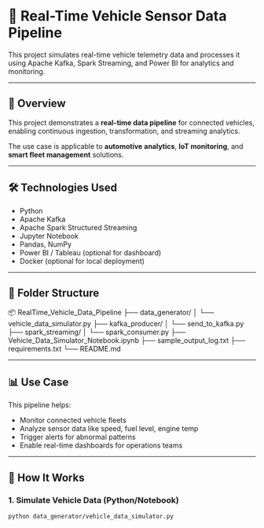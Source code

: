 # 🚗 Real-Time Vehicle Sensor Data Pipeline

This project simulates real-time vehicle telemetry data and processes it using Apache Kafka, Spark Streaming, and Power BI for analytics and monitoring.

---

## 📌 Overview

This project demonstrates a **real-time data pipeline** for connected vehicles, enabling continuous ingestion, transformation, and streaming analytics.

The use case is applicable to **automotive analytics**, **IoT monitoring**, and **smart fleet management** solutions.

---

## 🛠️ Technologies Used

- Python
- Apache Kafka
- Apache Spark Structured Streaming
- Jupyter Notebook
- Pandas, NumPy
- Power BI / Tableau (optional for dashboard)
- Docker (optional for local deployment)

---

## 📁 Folder Structure

📦 RealTime_Vehicle_Data_Pipeline
├── data_generator/
│   └── vehicle_data_simulator.py
├── kafka_producer/
│   └── send_to_kafka.py
├── spark_streaming/
│   └── spark_consumer.py
├── Vehicle_Data_Simulator_Notebook.ipynb
├── sample_output_log.txt
├── requirements.txt
└── README.md

---

## 📊 Use Case

This pipeline helps:
- Monitor connected vehicle fleets
- Analyze sensor data like speed, fuel level, engine temp
- Trigger alerts for abnormal patterns
- Enable real-time dashboards for operations teams

---

## 🚀 How It Works

### 1. Simulate Vehicle Data (Python/Notebook)

```bash
python data_generator/vehicle_data_simulator.py
